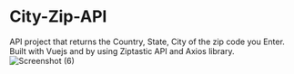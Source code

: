 # City-Zip-API
API project that returns the Country, State, City of the zip code you Enter.
Built with Vuejs and by using Ziptastic API and Axios library.
![Screenshot (6)](https://user-images.githubusercontent.com/92368963/142732699-a20eb866-6958-48d3-9b70-6edd828e3d13.png)
